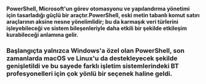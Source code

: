 #### PowerShell, Microsoft'un görev otomasyonu ve yapılandırma yönetimi için tasarladığı güçlü bir araçtır.PowerShell, eski metin tabanlı komut satırı araçlarının aksine nesne yönelimlidir; bu da karmaşık veri türlerini işleyebileceği ve sistem bileşenleriyle daha etkili bir şekilde etkileşim kurabileceği anlamına gelir.

### Başlangıçta yalnızca Windows'a özel olan PowerShell, son zamanlarda macOS ve Linux'u da destekleyecek şekilde genişletildi ve bu sayede farklı işletim sistemlerindeki BT profesyonelleri için çok yönlü bir seçenek haline geldi.
